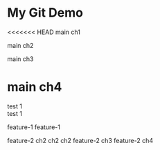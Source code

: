 # My Git Demo



<<<<<<< HEAD
main ch1


main ch2

main ch3

main ch4
=======

test 1  
test 1


feature-1
feature-1



feature-2  ch2  ch2 ch2 
feature-2  ch3
feature-2 ch4
